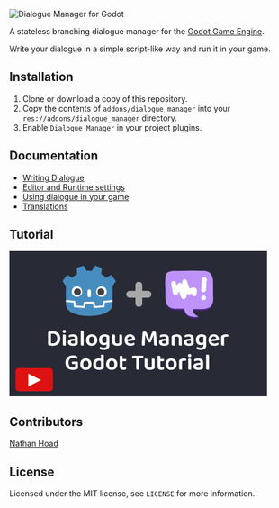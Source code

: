 ![Dialogue Manager for Godot](docs/hero.png)

A stateless branching dialogue manager for the [Godot Game Engine](https://godotengine.org/). 

Write your dialogue in a simple script-like way and run it in your game.

## Installation

1. Clone or download a copy of this repository.
2. Copy the contents of `addons/dialogue_manager` into your `res://addons/dialogue_manager` directory.
3. Enable `Dialogue Manager` in your project plugins.

## Documentation

- [Writing Dialogue](docs/Writing_Dialogue.md)
- [Editor and Runtime settings](docs/Settings.md)
- [Using dialogue in your game](docs/Using_Dialogue.md)
- [Translations](docs/Translations.md)

## Tutorial

[![Tutorial video thumbnail](docs/tutorial.png)](https://youtu.be/08HHSQGXfgM)

## Contributors

[Nathan Hoad](https://nathanhoad.net)

## License

Licensed under the MIT license, see `LICENSE` for more information.
